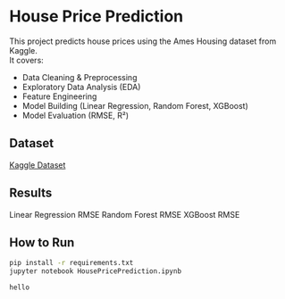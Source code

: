 #  House Price Prediction

This project predicts house prices using the Ames Housing dataset from Kaggle.  
It covers:
- Data Cleaning & Preprocessing
- Exploratory Data Analysis (EDA)
- Feature Engineering
- Model Building (Linear Regression, Random Forest, XGBoost)
- Model Evaluation (RMSE, R²)

##  Dataset
[Kaggle Dataset](https://www.kaggle.com/competitions/house-prices-advanced-regression-techniques)

##  Results
Linear Regression RMSE
Random Forest RMSE
XGBoost RMSE

##  How to Run
```bash
pip install -r requirements.txt
jupyter notebook HousePricePrediction.ipynb

hello
